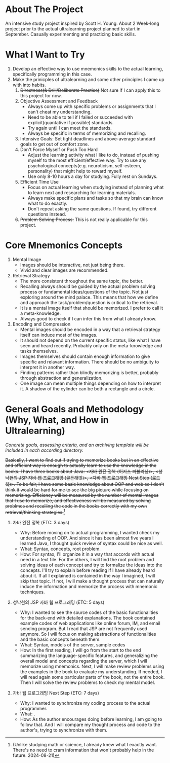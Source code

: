 # About The Project
An intensive study project inspired by Scott H. Young. About 2 Week-long project prior to the actual ultralearning project planned to start in September. Casually experimenting and practicing basic skills.

# What I Want to Try
1. Develop an effective way to use mnemonics skills to the actual learning, specifically programming in this case.
1. Make the prinicples of ultralearning and some other principles I came up with into habits.
   1. ~~Directness(& Drill/Deliberate Practice)~~ Not sure if I can apply this to this project for now.
   1. Objective Assessment and Feedback
      - Always come up with specific problems or assignments that I can't cheat my understanding.
      - Need to be able to tell if I failed or succeeded with explicit(quantative if possible) standards.
      - Try again until I can meet the standards.
      - Always be specific in terms of memorizing and recalling.
   1. Intensive Goals: Set tight deadlines and above-average standard goals to get out of comfort zone.
   1. Don't Force Myself or Push Too Hard
      - Adjust the learning activity what I like to do, instead of pushing myself to the most efficient/effective way. Try to use any psychological concepts(e.g. neuroticism, self-esteem, personality) that might help to reward myself.
      - Use only 8-10 hours a day for studying. Fully rest on Sundays.
   1. Efficient Time Use
      - Focus on actual learning when studying instead of planning what to learn next and researching for learning materials.
      - Always make specific plans and tasks so that my brain can know what to do exactly.
      - Don't repeat asking the same questions. If found, try different questions instead.
   1. ~~Problem Solving Process:~~ This is not really applicable for this project.
      
# Core Mnemonics Concepts
1. Mental Image
   - Images should be interactive, not just being there.
   - Vivid and clear images are recommended.
1. Retrieval Strategy
   - The more consistent throughout the same topic, the better.
   - Recalling always should be guided by the actual problem solving process or fundamental ideas/questions of the topic. Not just exploring around the mind palace. This means that how we define and approach the task/problem/question is critical to the retrieval.
   - It is a mental image itself that should be memorized. I prefer to call it a meta-knowledge.
   - Always good to check if I can infer this from what I already know.
1. Encoding and Compression
   - Mental images should be encoded in a way that a retrieval strategy itself can induce most of the images.
   - It should not depend on the current specific status, like what I have seen and heard recently. Probably only on the meta-knowledge and tasks themselves.
   - Images themselves should contain enough information to give specific and relavant information. There should be no ambiguity to interpret it in another way. 
   - Finding patterns rather than blindly memorizing is better, probably through abstraction and generalization.
   - One image can mean multiple things depending on how to interpret it. A shadow of the cylinder can be both a rectangle and a circle.
   
# General Goals and Methodology (Why, What, and How in Ultralearning)
*Concrete goals, assessing criteria, and an archiving template will be included in each according directory.*

~~Basically, I want to find out if trying to memorize books but in an effective and efficient way is enough to actually learn to use the knowledge in the books. I have three books about Java: <자바 완전 정복 (이지스 퍼블리싱)>, <성낙현의 JSP 자바 웹 프로그래밍 (골든래빗)>, <자바 웹 프로그래밍 Nest Step (로드북)>. To be fair, I have some basic knowledge about OOP and web so I don't think it would be hard for me to see the big picture while focusing on memorizing. Efficiency will be measured by the number of mental images that I use to memorize, and effectiveness will be measured by solving problmes and recalling the code in the books correctly with my own retrieval/thinking strategies.~~[^1]

1. 자바 완전 정복 (ETC: 3 days)
   - Why: Before moving on to actual programming, I wanted check my understanding of OOP. And since it has been almost five years I learned Java, I thought quick review of syntax could be nice as well.
   - What: Syntax, concepts, root problem.
   - How: For syntax, I'll organize it in a way that accords with actual need in a text file. For the others, I will find the root problem and solving ideas of each concept and try to formalize the ideas into the concepts.
   I'll try to explain before reading if I have already heard about it. If all I explained is contained in the way I imagined, I will skip that topic. If not, I will make a thought process that can naturally induce the information and memorize the process with mnemonic techniques.
   
3. 성낙현의 JSP 자바 웹 프로그래밍 (ETC: 5 days)
	- Why: I wanted to see the source codes of the basic functionalities for the back-end with detailed explanations. The book contained example codes of web applications like online forum, IM, and email sending program. But I read that JSP are not frequently used anymore. So I will focus on making abstractions of functionalities and the basic concepts beneath them.
	- What: Syntax, models of the server, sample codes
	- How: In the first reading, I will go from the start to the end summarizing the language-specific features, and generalizing the overall model and concepts regarding the server, which I will memorize using mnemonics. Next, I will make review problems using the examples in the book to evaluate my understanding. If needed, I will read again some particular parts of the book, not the entire book. Then I will solve the review problems to check my mental model.

4. 자바 웹 프로그래밍 Next Step (ETC: 7 days)
	- Why: I wanted to synchronize my coding process to the actual programmer.
	- What: .
	- How: As the author encourages doing before learning, I am going to follow that. And I will compare my thought process and code to the author's, trying to synchronize with them.

[^1]: (Unlike studying math or science, I already knew what I exactly want. There's no need to cram information that won't probably help in the future. 2024-08-21)
